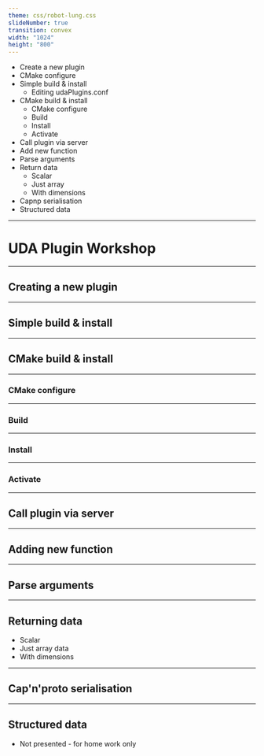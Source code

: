 ```yaml
---
theme: css/robot-lung.css
slideNumber: true
transition: convex
width: "1024"
height: "800"
---
```

- Create a new plugin
- CMake configure
- Simple build & install
	- Editing udaPlugins.conf
- CMake build & install
	- CMake configure
	- Build
	- Install
	- Activate
- Call plugin via server
- Add new function
- Parse arguments
- Return data
	- Scalar
	- Just array
	- With dimensions
- Capnp serialisation
- Structured data

---

# UDA Plugin Workshop

---

## Creating a new plugin

---

## Simple build & install

---

## CMake build & install

---

### CMake configure

---

### Build

----

### Install

---

### Activate

---

## Call plugin via server

---

## Adding new function

---

## Parse arguments

---

## Returning data

- Scalar
- Just array data
- With dimensions

---

## Cap'n'proto serialisation

---

## Structured data

- Not presented - for home work only